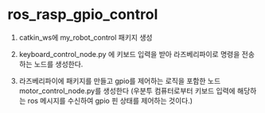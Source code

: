 # ros_rasp_gpio_control

1. catkin_ws에 my_robot_control 패키지 생성

2. keyboard_control_node.py 에 키보드 입력을 받아 라즈베리파이로 명령을 전송하는 노드를 생성한다.

3. 라즈베리파이에 패키지를 만들고  gpio를 제어하는 로직을 포함한 노드 motor_control_node.py를 생성한다 (우분투 컴퓨터로부터 키보드 입력에 해당하는 ros 메시지를 수신하여 gpio 핀 상태를 제어하는 것이다.)
